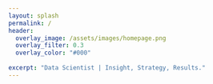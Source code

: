 ```yaml
---
layout: splash
permalink: /
header:
  overlay_image: /assets/images/homepage.png
  overlay_filter: 0.3
  overlay_color: "#000"
  
excerpt: "Data Scientist | Insight, Strategy, Results."
---
```

